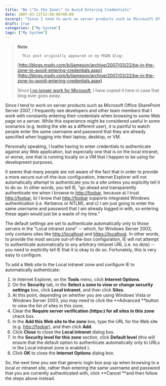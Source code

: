 ```yaml
---
title: "Be \"In the Zone\" to Avoid Entering Credentials"
date: 2007-03-21T22:50:00+08:00
excerpt: "Since I tend to work on server products such as Microsoft Office SharePoint Server 2007, I frequently see developers and other team members that I work with constantly entering their credentials when browsing to some Web page on a server. While this experience..."
draft: true
categories: ["My System"]
tags: ["My System"]
---
```


> **Note**
> 
>       This post originally appeared on my MSDN blog:
> 
> [http://blogs.msdn.com/b/jjameson/archive/2007/03/22/be-in-the-zone-to-avoid-entering-credentials.aspx](http://blogs.msdn.com/b/jjameson/archive/2007/03/22/be-in-the-zone-to-avoid-entering-credentials.aspx)
> 
> Since [I no longer work for Microsoft](/blog/jjameson/2011/09/02/last-day-with-microsoft), I have copied it here in case that blog ever goes away.

Since I tend to work on server products such as Microsoft Office SharePoint Server 2007, I frequently see developers and other team members that I work with constantly entering their credentials when browsing to some Web page on a server. While this experience might be considered useful in some scenarios (e.g. testing the site as a different user), it is painful to watch people enter the same username and password that they are already specified when logging into their laptop, desktop, or VM.

Personally speaking, I loathe having to enter credentials to authenticate against any Web application, but especially one that is on the local intranet, or worse, one that is running locally on a VM that I happen to be using for development purposes.

It seems that many people are not aware of the fact that in order to provide a more secure out-of-the-box configuration, Internet Explorer will not automatically attempt to authenticate you to a site unless you explicitly tell it to do so. In other words, you tell IE, "go ahead and transparently authenticate me when I browse to [http://foobar](http://foobar/), because a) I trust [http://foobar](http://foobar/), b) I know that [http://foobar](http://foobar/) supports integrated Windows authentication (i.e. Kerberos or NTLM), and c) I am just going to enter the same username and password that I am already logged in with, so entering these again would just be a waste of my time."

The default settings are set to authenticate automatically only to those servers in the "Local intranet zone" -- which, for Windows Server 2003, only contains sites like [http://localhost](http://localhost/) and [https://localhost](https://localhost/). In other words, to provide the most secure out-of-the-box configuration, IE will not attempt to authenticate automatically to any arbitrary intranet URL (i.e. no dots) -- you need to explicitly tell IE that it is okay to do so. Fortunately, this is very easy to configure.

To add a Web site to the Local intranet zone and configure IE to automatically authenticate:

1. In Internet Explorer, on the **Tools** menu, click
   **Internet Options**.
2. On the **Security** tab, in the **Select a zone to
   view or change security settings** box, click **Local intranet**,
   and then click **Sites**.
3. At this point, depending on whether you are using Windows Vista or Windows
   Server 2003, you may need to click the **Advanced **button
   to view the list of sites in this zone.
4. Clear the **Require server verification (https:) for all sites
   in this zone** check box.
5. In the **Add this Web site to the zone** box, type the
   URL for the Web site (e.g. [http://foobar](http://foobar/)),
   and then click **Add**.
6. Click **Close** to close the **Local intranet**
   dialog box.
7. In the **Security level for this zone** section, click
   **Default level** (this will ensure that the default option
   to authenticate automatically only to URLs in the Local intranet zone is
   enabled ).
8. Click **OK** to close the **Internet Options**
   dialog box.

So, the next time you see that generic login box pop up when browsing to a local or intranet site, rather than entering the same username and password that you are currently authenticated with, click **Cancel **and then follow the steps above instead.

